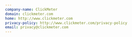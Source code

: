```yaml
---
company-name: ClickMeter
domain: clickmeter.com
home: http://www.clickmeter.com
privacy-policy: http://www.clickmeter.com/privacy-policy
email: privacy@clickmeter.com
---
```





